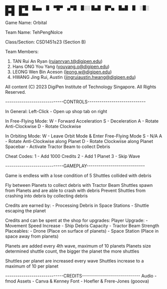 
█▀█ █▀█ █▄▄ █ ▀█▀ ▄▀█ █░░
█▄█ █▀▄ █▄█ █ ░█░ █▀█ █▄▄
                                        
                                                                                                                            
Game Name: Orbital

Team Name: TehPengNoIce

Class/Section: CSD1451s23 (Section B)

Team Members:
1. TAN Rui An Ryan (ruianryan.t@digipen.edu)
2. Hans ONG You Yang (youyang.o@digipen.edu)
3. LEONG Wen Bin Aceson (leong.w@digipen.edu)
4. HWANG Jing Rui, Austin (jingruiaustin.hwang@digipen.edu)

All content (C) 2023 DigiPen Institute of Technology Singapore. All Rights Reserved.

-----------------------------CONTROLS-----------------------------

In General:
Left-Click	- Open up shop tab on right

In Free-Flying Mode:
W 			- Forward Acceleration
S 			- Deceleration
A 			- Rotate Anti-Clockwise
D 			- Rotate Clockwise

In Orbiting Mode:
W 			- Leave Orbit Mode & Enter Free-Flying Mode
S 			- N/A
A 			- Rotate Anti-Clockwise along Planet
D 			- Rotate Clockwiise along Planet
Spacebar 		- Activate Tractor Beam to collect Debris


Cheat Codes:
1			- Add 1000 Credits
2			- Add 1 Planet
3			- Skip Wave

-----------------------------GAMEPLAY-----------------------------

Game is endless with a lose condition of 5 Shuttles collided with debris

Fly between Planets to collect debris with Tractor Beam
Shuttles spawn from Planets and are able to crash with debris
Prevent Shuttles from crashing into debris by collecting debris

Credits are earned by:
	- Processing Debris in Space Stations
	- Shuttle escaping the planet

Credits and can be spent at the shop for upgrades:
	Player Upgrade:
		- Movement Speed Increase
		- Ship Debris Capacity
		- Tractor Beam Strength
	Placeables:
		- Drone 		(Place on surface of planets)
		- Space Station	(Place in space away from planets)

Planets are added every 4th wave, maximum of 10 planets
Planets size determined shuttle count, the bigger the planet the more shuttles

Shuttles per planet are increased every wave
Shuttles increase to a maximum of 10 per planet


-----------------------------CREDITS-----------------------------
Audio - fmod
Assets - Canva & Kenney
Font - Hoefler & Frere-Jones (gooova)

